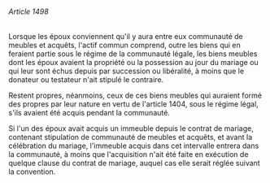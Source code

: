 ###### Article 1498

Lorsque les époux conviennent qu'il y aura entre eux communauté de meubles et acquêts, l'actif commun comprend, outre les biens qui en feraient partie sous le régime de la communauté légale, les biens meubles dont les époux avaient la propriété ou la possession au jour du mariage ou qui leur sont échus depuis par succession ou libéralité, à moins que le donateur ou testateur n'ait stipulé le contraire.

Restent propres, néanmoins, ceux de ces biens meubles qui auraient formé des propres par leur nature en vertu de l'article 1404, sous le régime légal, s'ils avaient été acquis pendant la communauté.

Si l'un des époux avait acquis un immeuble depuis le contrat de mariage, contenant stipulation de communauté de meubles et acquêts, et avant la célébration du mariage, l'immeuble acquis dans cet intervalle entrera dans la communauté, à moins que l'acquisition n'ait été faite en exécution de quelque clause du contrat de mariage, auquel cas elle serait réglée suivant la convention.

